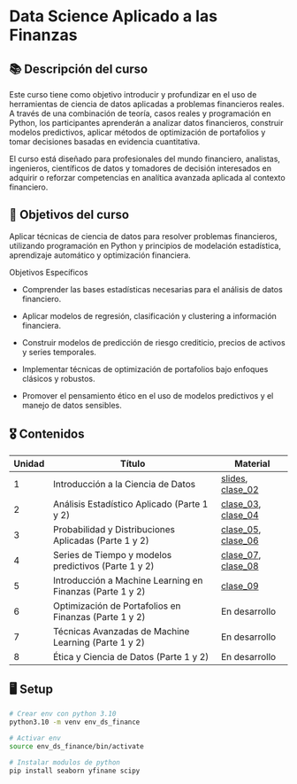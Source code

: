 # Data Science Aplicado a las Finanzas 


## 📚 Descripción del curso 

Este curso tiene como objetivo introducir y profundizar en el uso de herramientas de ciencia de datos aplicadas a problemas financieros reales. A través de una combinación de teoría, casos reales y programación en Python, los participantes aprenderán a analizar datos financieros, construir modelos predictivos, aplicar métodos de optimización de portafolios y tomar decisiones basadas en evidencia cuantitativa.

El curso está diseñado para profesionales del mundo financiero, analistas, ingenieros, científicos de datos y tomadores de decisión interesados en adquirir o reforzar competencias en analítica avanzada aplicada al contexto financiero.

## 🎯 Objetivos del curso

Aplicar técnicas de ciencia de datos para resolver problemas financieros, utilizando programación en Python y principios de modelación estadística, aprendizaje automático y optimización financiera.

Objetivos Específicos

* Comprender las bases estadísticas necesarias para el análisis de datos financiero.
  
* Aplicar modelos de regresión, clasificación y clustering a información financiera.
  
* Construir modelos de predicción de riesgo crediticio, precios de activos y series temporales.
  
* Implementar técnicas de optimización de portafolios bajo enfoques clásicos y robustos.
  
* Promover el pensamiento ético en el uso de modelos predictivos y el manejo de datos sensibles.

## 🎖️ Contenidos


| Unidad | Título                                                 | Material
|--------|---------------------------------------------------------------|-------------------------------------------------|
| 1      | Introducción a la Ciencia de Datos              | [slides](https://drive.google.com/file/d/1JJcJvxCFn_2SJm_PAoU5J-xFJmvSuaEc/view?usp=sharing), [clase_02](./clase_02/fundamentos.ipynb)                          |
| 2      | Análisis Estadístico Aplicado (Parte 1 y 2) | [clase_03](./clase_03/yfinance_data.ipynb), [clase_04](./clase_04/returns.ipynb)                          |
| 3      | Probabilidad y Distribuciones Aplicadas (Parte 1 y 2)        | [clase_05](./clase_05/statistics.ipynb), [clase_06](./clase_06/regression.ipynb)                         |
| 4      | Series de Tiempo y modelos predictivos (Parte 1 y 2)         | [clase_07](./clase_07/time_series.ipynb), [clase_08](./clase_08/garch_models.ipynb)                      |
| 5      | Introducción a Machine Learning en Finanzas (Parte 1 y 2)   | [clase_09](./clase_09)                     |
| 6      | Optimización de Portafolios en Finanzas (Parte 1 y 2)                  | $\textsf{En desarrollo}$                      |
| 7      | Técnicas Avanzadas de Machine Learning (Parte 1 y 2)          | $\textsf{En desarrollo}$                           |
| 8      | Ética y Ciencia de Datos  (Parte 1 y 2) | $\textsf{En desarrollo}$                          |

## 🖥️ Setup 

```bash 
# Crear env con python 3.10
python3.10 -m venv env_ds_finance

# Activar env 
source env_ds_finance/bin/activate 

# Instalar modulos de python 
pip install seaborn yfinane scipy
```